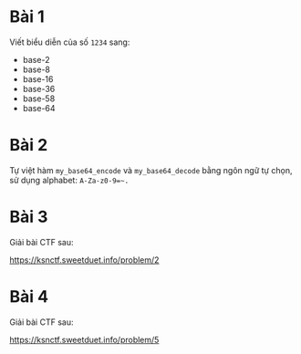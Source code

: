 # Bài 1

Viết biểu diễn của số `1234` sang:
- base-2
- base-8
- base-16
- base-36
- base-58
- base-64

# Bài 2

Tự việt hàm `my_base64_encode` và `my_base64_decode` bằng ngôn ngữ tự chọn, sử dụng alphabet: `A-Za-z0-9=~.`

# Bài 3

Giải bài CTF sau:

https://ksnctf.sweetduet.info/problem/2

# Bài 4

Giải bài CTF sau:

https://ksnctf.sweetduet.info/problem/5

